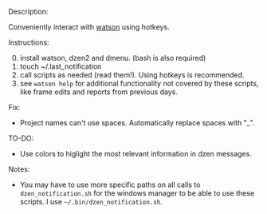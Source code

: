 Description:

Conveniently interact with [watson](https://tailordev.github.io/Watson/) using hotkeys. 

Instructions:

0. install watson, dzen2 and dmenu. (bash is also required)
1. touch ~/.last_notification
2. call scripts as needed (read them!). Using hotkeys is recommended.
3. see `watson help` for additional functionality not covered by these scripts, like frame edits and reports from previous days.

Fix:
- Project names can't use spaces. Automatically replace spaces with "_".

TO-DO:
- Use colors to higlight the most relevant information in dzen messages.

Notes:
- You may have to use more specific paths on all calls to `dzen_notification.sh` for the windows manager to be able to use these scripts. I use `~/.bin/dzen_notification.sh`.
